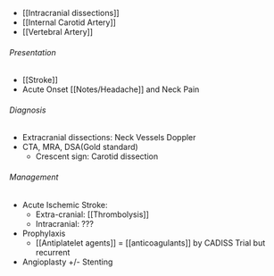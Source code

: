 - [[Intracranial dissections]]
- [[Internal Carotid Artery]]
- [[Vertebral Artery]]

###### Presentation
- [[Stroke]]
- Acute Onset [[Notes/Headache]] and Neck Pain

###### Diagnosis
- Extracranial dissections: Neck Vessels Doppler
- CTA, MRA, DSA(Gold standard)
	- Crescent sign: Carotid dissection

###### Management
- Acute Ischemic Stroke: 
	- Extra-cranial: [[Thrombolysis]]
	- Intracranial: ???
- Prophylaxis
	- [[Antiplatelet agents]] = [[anticoagulants]] by CADISS Trial but recurrent 
- Angioplasty +/- Stenting
